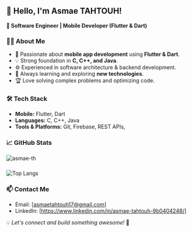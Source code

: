 ## 👋 Hello, I'm Asmae TAHTOUH!

**🚀 Software Engineer | Mobile Developer (Flutter & Dart)**

### 👨‍💻 About Me
- 📱 Passionate about **mobile app development** using **Flutter & Dart**.
- 💡 Strong foundation in **C, C++, and Java**.
- ⚙️ Experienced in software architecture & backend development.
- 🚀 Always learning and exploring **new technologies**.
- 🏆 Love solving complex problems and optimizing code.

### 🛠️ Tech Stack
- **Mobile:** Flutter, Dart
- **Languages:** C, C++, Java
- **Tools & Platforms:** Git, Firebase, REST APIs, 

### 📈 GitHub Stats
![asmae-th](https://github-readme-stats.vercel.app/api?username=YourGitHubUsername&show_icons=true&theme=radical)
###
![Top Langs](https://github-readme-stats.vercel.app/api/top-langs/?username=johnDoe&layout=compact&theme=radical)

###




### 📫 Contact Me
- Email: [asmaetahtouh17@gmail.com]
- LinkedIn: [https://www.linkedin.com/in/asmae-tahtouh-9b0404248/]

💡 *Let's connect and build something awesome!* 🚀


